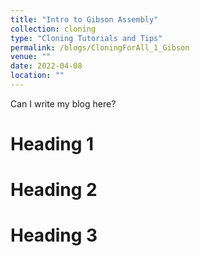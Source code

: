 ```yaml
---
title: "Intro to Gibson Assembly"
collection: cloning
type: "Cloning Tutorials and Tips"
permalink: /blogs/CloningForAll_1_Gibson
venue: ""
date: 2022-04-08
location: ""
---
```


Can I write my blog here?

Heading 1
======

Heading 2
======

Heading 3
======